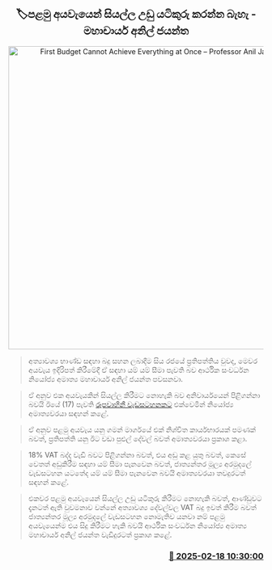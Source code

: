 <p align='center'><b><h2 align='center' title='First Budget Cannot Achieve Everything at Once – Professor Anil Jayantha'>🏷පළමු අයවැයෙන් සියල්ල උඩු යටිකුරු කරන්න බැහැ - මහාචාර්ය අනිල් ජයන්ත</h2></b></p>
<p align='center'><img src='https://helakuru.sgp1.cdn.digitaloceanspaces.com/esana/images/lib/anil-jayanthe-derana.jpg' width='600' alt='First Budget Cannot Achieve Everything at Once – Professor Anil Jayantha'></p>

> අත්‍යාවශ්‍ය භාණ්ඩ සඳහා බදු සහන ලබාදීම සිය රජයේ ප්‍රතිපත්තිය වුවද, මෙවර අයවැය ඉදිරිපත් කිරීමේදී ඒ සඳහා යම් යම් සීමා පැවති බව ආර්ථික සංවර්ධන නියෝජ්‍ය අමාත්‍ය මහාචාර්ය අනිල් ජයන්ත පවසනවා.

> ඒ අනුව එක අයවැයකින් සියල්ල කිරීමට නොහැකි බව අනිවාර්යයෙන් පිළිගන්නා බවයි ඊයේ (17) පැවති <a href='https://youtu.be/BGpiGKPHuBY'>රූපවාහිනී වැඩසටහනකට</a> එක්වෙමින් නියෝජ්‍ය අමාත්‍යවරයා සඳහන් කළේ.

> ඒ අනුව පළමු අයවැය යනු ගමන් මාර්ගයේ එක් නිශ්චිත කාර්යභාරයක් පමණක් බවත්, ප්‍රතිපත්ති යනු ඊට වඩා පුළුල් දේවල් බවත් අමාත්‍යවරයා ප්‍රකාශ කළා.

> 18% VAT බද්ද වැඩි බවට පිළිගන්නා බවත්, එය අඩු කළ යුතු බවත්, කෙසේ වෙතත් අඩුකිරීම සඳහා යම් සීමා පැනවෙන බවත්, ජාත්‍යන්තර මූල්‍ය අරමුදලේ වැඩසටහන යටතේද යම් යම් සීමා පැනවෙන බවයි අමාත්‍යවරයා තවදුරටත් සඳහන් කළේ.

> එකවර පළමු අයවැයෙන් සියල්ල උඩු යටිකුරු කිරීමට නොහැකි බවත්, ආණ්ඩුවට දැනටත් ඇති වුවමනාව වන්නේ අත්‍යාවශ්‍ය දේවල්වල VAT බදු ඉවත් කිරීම බවත් ජාත්‍යන්තර මූල්‍ය අරමුදලේ වැඩසටහන නොමැතිව යනවා නම් පළමු අයවැයෙන්ම එය සිදු කිරීමට හැකි බවයි ආර්ථික සංවර්ධන නියෝජ්‍ය අමාත්‍ය මහාචාර්ය අනිල් ජයන්ත වැඩිදුරටත් ප්‍රකාශ කළේ. 



<h3 align='right'><a href='https://www.helakuru.lk/esana/p/107573/'>📅 2025-02-18 10:30:00</a></h3>
